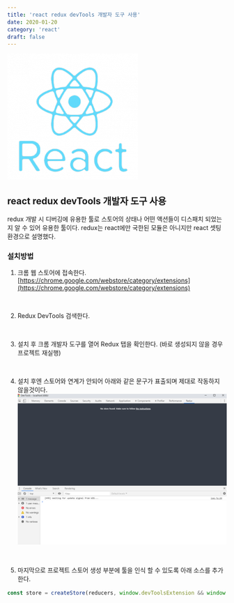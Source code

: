 ```yaml
---
title: 'react redux devTools 개발자 도구 사용'
date: 2020-01-20
category: 'react'
draft: false
---
```


![](./images/banner/react.png)

## react redux devTools 개발자 도구 사용
redux 개발 시 디버깅에 유용한 툴로 스토어의 상태나 어떤 액션들이 디스패치 되었는지 알 수 있어 유용한 툴이다.
redux는 react에만 국한된 모듈은 아니지만 react 셋팅 환경으로 설명했다.


### 설치방법
1. 크롬 웹 스토어에 접속한다.
[https://chrome.google.com/webstore/category/extensions](https://chrome.google.com/webstore/category/extensions)

<br />

2. Redux DevTools 검색한다.

<br />

3. 설치 후 크롬 개발자 도구를 열어 Redux 탭을 확인한다. (바로 생성되지 않을 경우 프로젝트 재실행)

<br />

4. 설치 후엔 스토어와 연계가 안되어 아래와 같은 문구가 표출되며 제대로 작동하지 않을것이다.
![](./images/react/react_redux_devTools..png)

<br />

5. 마지막으로 프로젝트 스토어 생성 부분에 툴을 인식 할 수 있도록 아래 소스를 추가한다.
```js
const store = createStore(reducers, window.devToolsExtension && window.devToolsExtension());
```